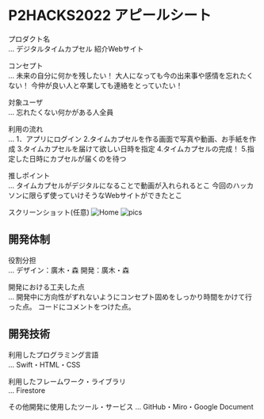# P2HACKS2022 アピールシート 

プロダクト名  
... デジタルタイムカプセル
    紹介Webサイト

コンセプト  
...  未来の自分に何かを残したい！
     大人になっても今の出来事や感情を忘れたくない！
     今仲が良い人と卒業しても連絡をとっていたい！

対象ユーザ  
...  忘れたくない何かがある人全員

利用の流れ  
...  1．アプリにログイン
     2.タイムカプセルを作る画面で写真や動画、お手紙を作成
     3.タイムカプセルを届けて欲しい日時を指定
     4.タイムカプセルの完成！
     5.指定した日時にカプセルが届くのを待つ

推しポイント  
...  タイムカプセルがデジタルになることで動画が入れられるとこ
     今回のハッカソンに限らず使っていけそうなWebサイトができたとこ

スクリーンショット(任意)
![Home](https://user-images.githubusercontent.com/95894077/208271299-a337be5a-3a59-4bff-b3c0-83a79478c0ef.png)
![pics](https://user-images.githubusercontent.com/95894077/208271283-02da4289-bbeb-45c6-b0f3-3760dfb78ce8.png)



## 開発体制  

役割分担  
...  デザイン：廣木・森
     開発：廣木・森

開発における工夫した点  
...  開発中に方向性がずれないようにコンセプト固めをしっかり時間をかけて行った点。
     コードにコメントをつけた点。

## 開発技術 

利用したプログラミング言語  
...  Swift・HTML・CSS

利用したフレームワーク・ライブラリ  
...  Firestore

その他開発に使用したツール・サービス
...  GitHub・Miro・Google Document
